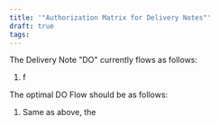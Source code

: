 ```yaml
---
title: '"Authorization Matrix for Delivery Notes"'
draft: true
tags:
---
```

The Delivery Note "DO" currently flows as follows:

1) f



The optimal DO Flow should be as follows:

1) Same as above, the 

